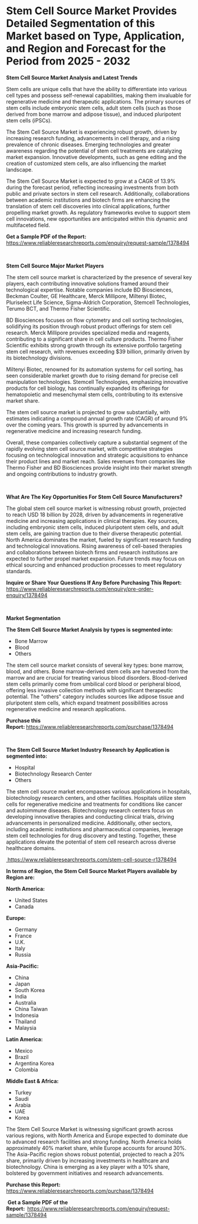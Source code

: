 <p><h1>Stem Cell Source Market Provides Detailed Segmentation of this Market based on Type, Application, and Region and Forecast for the Period from 2025 - 2032</h1></p><p><strong>Stem Cell Source Market Analysis and Latest Trends</strong></p>
<p><p>Stem cells are unique cells that have the ability to differentiate into various cell types and possess self-renewal capabilities, making them invaluable for regenerative medicine and therapeutic applications. The primary sources of stem cells include embryonic stem cells, adult stem cells (such as those derived from bone marrow and adipose tissue), and induced pluripotent stem cells (iPSCs). </p><p>The Stem Cell Source Market is experiencing robust growth, driven by increasing research funding, advancements in cell therapy, and a rising prevalence of chronic diseases. Emerging technologies and greater awareness regarding the potential of stem cell treatments are catalyzing market expansion. Innovative developments, such as gene editing and the creation of customized stem cells, are also influencing the market landscape. </p><p>The Stem Cell Source Market is expected to grow at a CAGR of 13.9% during the forecast period, reflecting increasing investments from both public and private sectors in stem cell research. Additionally, collaborations between academic institutions and biotech firms are enhancing the translation of stem cell discoveries into clinical applications, further propelling market growth. As regulatory frameworks evolve to support stem cell innovations, new opportunities are anticipated within this dynamic and multifaceted field.</p></p>
<p><strong>Get a Sample PDF of the Report:&nbsp;</strong> <a href="https://www.reliableresearchreports.com/enquiry/request-sample/1378494?utm_campaign=3582&utm_medium=2&utm_source=Github&utm_content=ia&utm_term=12042025&utm_id=stem-cell-source">https://www.reliableresearchreports.com/enquiry/request-sample/1378494</a></p>
<p>&nbsp;</p>
<p><strong>Stem Cell Source Major Market Players</strong></p>
<p><p>The stem cell source market is characterized by the presence of several key players, each contributing innovative solutions framed around their technological expertise. Notable companies include BD Biosciences, Beckman Coulter, GE Healthcare, Merck Millipore, Miltenyi Biotec, Pluriselect Life Science, Sigma-Aldrich Corporation, Stemcell Technologies, Terumo BCT, and Thermo Fisher Scientific.</p><p>BD Biosciences focuses on flow cytometry and cell sorting technologies, solidifying its position through robust product offerings for stem cell research. Merck Millipore provides specialized media and reagents, contributing to a significant share in cell culture products. Thermo Fisher Scientific exhibits strong growth through its extensive portfolio targeting stem cell research, with revenues exceeding $39 billion, primarily driven by its biotechnology divisions.</p><p>Miltenyi Biotec, renowned for its automation systems for cell sorting, has seen considerable market growth due to rising demand for precise cell manipulation technologies. Stemcell Technologies, emphasizing innovative products for cell biology, has continually expanded its offerings for hematopoietic and mesenchymal stem cells, contributing to its extensive market share.</p><p>The stem cell source market is projected to grow substantially, with estimates indicating a compound annual growth rate (CAGR) of around 9% over the coming years. This growth is spurred by advancements in regenerative medicine and increasing research funding.</p><p>Overall, these companies collectively capture a substantial segment of the rapidly evolving stem cell source market, with competitive strategies focusing on technological innovation and strategic acquisitions to enhance their product lines and market reach. Sales revenues from companies like Thermo Fisher and BD Biosciences provide insight into their market strength and ongoing contributions to industry growth.</p></p>
<p>&nbsp;</p>
<p><strong>What Are The Key Opportunities For Stem Cell Source Manufacturers?</strong></p>
<p><p>The global stem cell source market is witnessing robust growth, projected to reach USD 18 billion by 2028, driven by advancements in regenerative medicine and increasing applications in clinical therapies. Key sources, including embryonic stem cells, induced pluripotent stem cells, and adult stem cells, are gaining traction due to their diverse therapeutic potential. North America dominates the market, fueled by significant research funding and technological innovations. Rising awareness of cell-based therapies and collaborations between biotech firms and research institutions are expected to further propel market expansion. Future trends may focus on ethical sourcing and enhanced production processes to meet regulatory standards.</p></p>
<p><strong>Inquire or Share Your Questions If Any Before Purchasing This Report:</strong> <a href="https://www.reliableresearchreports.com/enquiry/pre-order-enquiry/1378494?utm_campaign=3582&utm_medium=2&utm_source=Github&utm_content=ia&utm_term=12042025&utm_id=stem-cell-source">https://www.reliableresearchreports.com/enquiry/pre-order-enquiry/1378494</a></p>
<p>&nbsp;</p>
<p><strong>Market Segmentation</strong></p>
<p><strong>The Stem Cell Source Market Analysis by types is segmented into:</strong></p>
<p><ul><li>Bone Marrow</li><li>Blood</li><li>Others</li></ul></p>
<p><p>The stem cell source market consists of several key types: bone marrow, blood, and others. Bone marrow-derived stem cells are harvested from the marrow and are crucial for treating various blood disorders. Blood-derived stem cells primarily come from umbilical cord blood or peripheral blood, offering less invasive collection methods with significant therapeutic potential. The "others" category includes sources like adipose tissue and pluripotent stem cells, which expand treatment possibilities across regenerative medicine and research applications.</p></p>
<p><strong>Purchase this Report:&nbsp;</strong><a href="https://www.reliableresearchreports.com/purchase/1378494?utm_campaign=3582&utm_medium=2&utm_source=Github&utm_content=ia&utm_term=12042025&utm_id=stem-cell-source">https://www.reliableresearchreports.com/purchase/1378494</a></p>
<p>&nbsp;</p>
<p><strong>The Stem Cell Source Market Industry Research by Application is segmented into:</strong></p>
<p><ul><li>Hospital</li><li>Biotechnology Research Center</li><li>Others</li></ul></p>
<p><p>The stem cell source market encompasses various applications in hospitals, biotechnology research centers, and other facilities. Hospitals utilize stem cells for regenerative medicine and treatments for conditions like cancer and autoimmune diseases. Biotechnology research centers focus on developing innovative therapies and conducting clinical trials, driving advancements in personalized medicine. Additionally, other sectors, including academic institutions and pharmaceutical companies, leverage stem cell technologies for drug discovery and testing. Together, these applications elevate the potential of stem cell research across diverse healthcare domains.</p></p>
<p><a href="https://www.reliableresearchreports.com/stem-cell-source-r1378494?utm_campaign=3582&utm_medium=2&utm_source=Github&utm_content=ia&utm_term=12042025&utm_id=stem-cell-source">&nbsp;https://www.reliableresearchreports.com/stem-cell-source-r1378494</a></p>
<p><strong>In terms of Region, the Stem Cell Source Market Players available by Region are:</strong></p>
<p>
    <p> <strong> North America: </strong>
        <ul>
            <li>United States</li>
            <li>Canada</li>
        </ul>
        </p> 
    <p> <strong> Europe: </strong>
        <ul>
            <li>Germany</li>
            <li>France</li>
            <li>U.K.</li>
            <li>Italy</li>
            <li>Russia</li>
        </ul>
        </p> 
    <p> <strong> Asia-Pacific: </strong>
        <ul>
            <li>China</li>
            <li>Japan</li>
            <li>South Korea</li>
            <li>India</li>
            <li>Australia</li>
            <li>China Taiwan</li>
            <li>Indonesia</li>
            <li>Thailand</li>
            <li>Malaysia</li>
        </ul>
        </p> 
    <p> <strong> Latin America: </strong>
        <ul>
            <li>Mexico</li>
            <li>Brazil</li>
            <li>Argentina Korea</li>
            <li>Colombia</li>
        </ul>
        </p> 
    <p> <strong> Middle East & Africa: </strong>
        <ul>
            <li>Turkey</li>
            <li>Saudi</li>
            <li>Arabia</li>
            <li>UAE</li>
            <li>Korea</li>
        </ul>
    </p>
    </p>
<p><p>The Stem Cell Source Market is witnessing significant growth across various regions, with North America and Europe expected to dominate due to advanced research facilities and strong funding. North America holds approximately 40% market share, while Europe accounts for around 30%. The Asia-Pacific region shows robust potential, projected to reach a 20% share, primarily driven by increasing investments in healthcare and biotechnology. China is emerging as a key player with a 10% share, bolstered by government initiatives and research advancements.</p></p>
<p><strong>Purchase this Report: </strong><a href="https://www.reliableresearchreports.com/purchase/1378494?utm_campaign=3582&utm_medium=2&utm_source=Github&utm_content=ia&utm_term=12042025&utm_id=stem-cell-source">https://www.reliableresearchreports.com/purchase/1378494</a></p>
<p>&nbsp;<strong>Get a Sample PDF of the Report:&nbsp;&nbsp;</strong><a href="https://www.reliableresearchreports.com/enquiry/request-sample/1378494?utm_campaign=3582&utm_medium=2&utm_source=Github&utm_content=ia&utm_term=12042025&utm_id=stem-cell-source">https://www.reliableresearchreports.com/enquiry/request-sample/1378494</a></p>
<p><strong></strong></p>
<p><p></p><p></p><p></p></p>